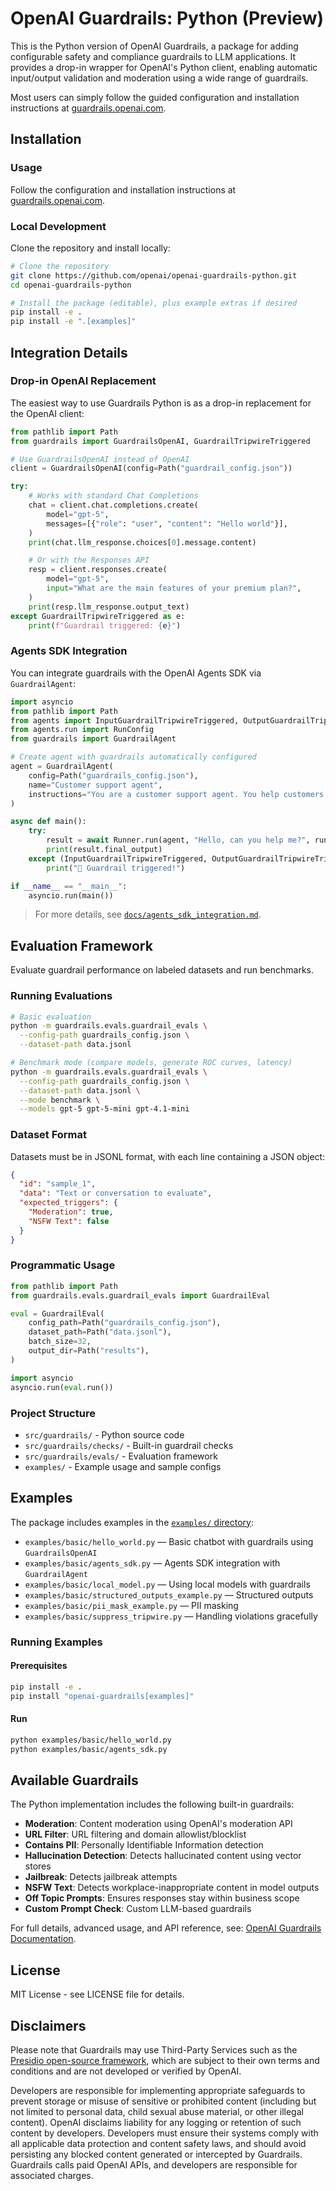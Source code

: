 # OpenAI Guardrails: Python (Preview)

This is the Python version of OpenAI Guardrails, a package for adding configurable safety and compliance guardrails to LLM applications. It provides a drop-in wrapper for OpenAI's Python client, enabling automatic input/output validation and moderation using a wide range of guardrails.

Most users can simply follow the guided configuration and installation instructions at [guardrails.openai.com](https://guardrails.openai.com/).

## Installation

### Usage

Follow the configuration and installation instructions at [guardrails.openai.com](https://guardrails.openai.com/).

### Local Development

Clone the repository and install locally:

```bash
# Clone the repository
git clone https://github.com/openai/openai-guardrails-python.git
cd openai-guardrails-python

# Install the package (editable), plus example extras if desired
pip install -e .
pip install -e ".[examples]"
```

## Integration Details

### Drop-in OpenAI Replacement

The easiest way to use Guardrails Python is as a drop-in replacement for the OpenAI client:

```python
from pathlib import Path
from guardrails import GuardrailsOpenAI, GuardrailTripwireTriggered

# Use GuardrailsOpenAI instead of OpenAI
client = GuardrailsOpenAI(config=Path("guardrail_config.json"))

try:
    # Works with standard Chat Completions
    chat = client.chat.completions.create(
        model="gpt-5",
        messages=[{"role": "user", "content": "Hello world"}],
    )
    print(chat.llm_response.choices[0].message.content)

    # Or with the Responses API
    resp = client.responses.create(
        model="gpt-5",
        input="What are the main features of your premium plan?",
    )
    print(resp.llm_response.output_text)
except GuardrailTripwireTriggered as e:
    print(f"Guardrail triggered: {e}")
```

### Agents SDK Integration

You can integrate guardrails with the OpenAI Agents SDK via `GuardrailAgent`:

```python
import asyncio
from pathlib import Path
from agents import InputGuardrailTripwireTriggered, OutputGuardrailTripwireTriggered, Runner
from agents.run import RunConfig
from guardrails import GuardrailAgent

# Create agent with guardrails automatically configured
agent = GuardrailAgent(
    config=Path("guardrails_config.json"),
    name="Customer support agent",
    instructions="You are a customer support agent. You help customers with their questions.",
)

async def main():
    try:
        result = await Runner.run(agent, "Hello, can you help me?", run_config=RunConfig(tracing_disabled=True))
        print(result.final_output)
    except (InputGuardrailTripwireTriggered, OutputGuardrailTripwireTriggered):
        print("🛑 Guardrail triggered!")

if __name__ == "__main__":
    asyncio.run(main())
```

> For more details, see [`docs/agents_sdk_integration.md`](./docs/agents_sdk_integration.md).

## Evaluation Framework

Evaluate guardrail performance on labeled datasets and run benchmarks.

### Running Evaluations

```bash
# Basic evaluation
python -m guardrails.evals.guardrail_evals \
  --config-path guardrails_config.json \
  --dataset-path data.jsonl

# Benchmark mode (compare models, generate ROC curves, latency)
python -m guardrails.evals.guardrail_evals \
  --config-path guardrails_config.json \
  --dataset-path data.jsonl \
  --mode benchmark \
  --models gpt-5 gpt-5-mini gpt-4.1-mini
```

### Dataset Format

Datasets must be in JSONL format, with each line containing a JSON object:

```json
{
  "id": "sample_1",
  "data": "Text or conversation to evaluate",
  "expected_triggers": {
    "Moderation": true,
    "NSFW Text": false
  }
}
```

### Programmatic Usage

```python
from pathlib import Path
from guardrails.evals.guardrail_evals import GuardrailEval

eval = GuardrailEval(
    config_path=Path("guardrails_config.json"),
    dataset_path=Path("data.jsonl"),
    batch_size=32,
    output_dir=Path("results"),
)

import asyncio
asyncio.run(eval.run())
```

### Project Structure

- `src/guardrails/` - Python source code
- `src/guardrails/checks/` - Built-in guardrail checks
- `src/guardrails/evals/` - Evaluation framework
- `examples/` - Example usage and sample configs

## Examples

The package includes examples in the [`examples/` directory](./examples):

- `examples/basic/hello_world.py` — Basic chatbot with guardrails using `GuardrailsOpenAI`
- `examples/basic/agents_sdk.py` — Agents SDK integration with `GuardrailAgent`
- `examples/basic/local_model.py` — Using local models with guardrails
- `examples/basic/structured_outputs_example.py` — Structured outputs
- `examples/basic/pii_mask_example.py` — PII masking
- `examples/basic/suppress_tripwire.py` — Handling violations gracefully

### Running Examples

#### Prerequisites

```bash
pip install -e .
pip install "openai-guardrails[examples]"
```

#### Run

```bash
python examples/basic/hello_world.py
python examples/basic/agents_sdk.py
```

## Available Guardrails

The Python implementation includes the following built-in guardrails:

- **Moderation**: Content moderation using OpenAI's moderation API
- **URL Filter**: URL filtering and domain allowlist/blocklist
- **Contains PII**: Personally Identifiable Information detection
- **Hallucination Detection**: Detects hallucinated content using vector stores
- **Jailbreak**: Detects jailbreak attempts
- **NSFW Text**: Detects workplace-inappropriate content in model outputs
- **Off Topic Prompts**: Ensures responses stay within business scope
- **Custom Prompt Check**: Custom LLM-based guardrails

For full details, advanced usage, and API reference, see: [OpenAI Guardrails Documentation](https://openai.github.io/openai-guardrails-python/).

## License

MIT License - see LICENSE file for details.

## Disclaimers

Please note that Guardrails may use Third-Party Services such as the [Presidio open-source framework](https://github.com/microsoft/presidio), which are subject to their own terms and conditions and are not developed or verified by OpenAI.

Developers are responsible for implementing appropriate safeguards to prevent storage or misuse of sensitive or prohibited content (including but not limited to personal data, child sexual abuse material, or other illegal content). OpenAI disclaims liability for any logging or retention of such content by developers. Developers must ensure their systems comply with all applicable data protection and content safety laws, and should avoid persisting any blocked content generated or intercepted by Guardrails. Guardrails calls paid OpenAI APIs, and developers are responsible for associated charges.